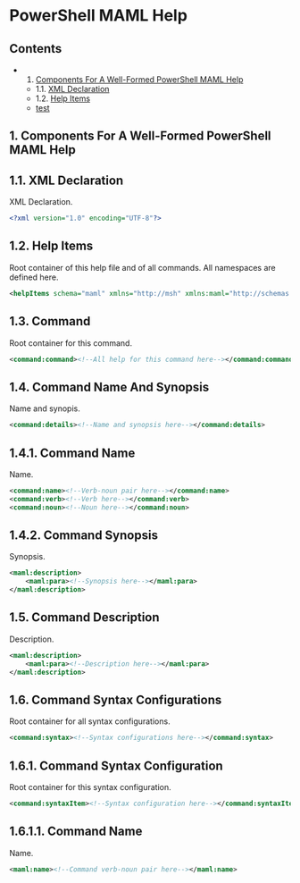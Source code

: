 # <a name="main"></a>PowerShell MAML Help

## Contents

* 1. [Components For A Well-Formed PowerShell MAML Help](#1.)
    * 1.1. [XML Declaration](#1.1.)
    * 1.2. [Help Items](#1.2.)
    * [test](#main)

## <a name="1."></a>1. Components For A Well-Formed PowerShell MAML Help

## <a name="1.1."></a>1.1. XML Declaration

XML Declaration.

```XML
<?xml version="1.0" encoding="UTF-8"?>
```

## <a name="1."></a>1.2. Help Items

Root container of this help file and of all commands. All namespaces are defined here.

```XML
<helpItems schema="maml" xmlns="http://msh" xmlns:maml="http://schemas.microsoft.com/maml/2004/10" xmlns:command="http://schemas.microsoft.com/maml/dev/command/2004/10" xmlns:dev="http://schemas.microsoft.com/maml/dev/2004/10" xmlns:MSHelp="http://msdn.microsoft.com/mshelp"><!--All help here--></helpItems>
```

## 1.3. Command

Root container for this command.

```XML
<command:command><!--All help for this command here--></command:command>
```

## 1.4. Command Name And Synopsis

Name and synopis.

```XML
<command:details><!--Name and synopsis here--></command:details>
```

## 1.4.1. Command Name

Name.

```XML
<command:name><!--Verb-noun pair here--></command:name>
<command:verb><!--Verb here--></command:verb>
<command:noun><!--Noun here--></command:noun>
```
## 1.4.2. Command Synopsis

Synopsis.

```XML
<maml:description>
    <maml:para><!--Synopsis here--></maml:para>
</maml:description>
```

## 1.5. Command Description

Description.

```XML
<maml:description>
	<maml:para><!--Description here--></maml:para>
</maml:description>
```

## 1.6. Command Syntax Configurations

Root container for all syntax configurations.

```XML
<command:syntax><!--Syntax configurations here--></command:syntax>
```
## 1.6.1. Command Syntax Configuration

Root container for this syntax configuration.

```XML
<command:syntaxItem><!--Syntax configuration here--></command:syntaxItem>
```
## 1.6.1.1. Command Name

Name.

```XML
<maml:name><!--Command verb-noun pair here--></maml:name>
```

